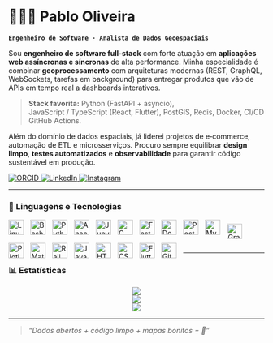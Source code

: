 # 👨🏻‍💻 Pablo Oliveira

**`Engenheiro de Software · Analista de Dados Geoespaciais`**

Sou **engenheiro de software full‑stack** com forte atuação em **aplicações web assíncronas e síncronas** de alta performance. Minha especialidade é combinar **geoprocessamento** com arquiteturas modernas (REST, GraphQL, WebSockets, tarefas em background) para entregar produtos que vão de APIs em tempo real a dashboards interativos.

> **Stack favorita:** Python (FastAPI + asyncio), JavaScript / TypeScript (React, Flutter), PostGIS, Redis, Docker, CI/CD GitHub Actions.

Além do domínio de dados espaciais, já liderei projetos de e‑commerce, automação de ETL e microsserviços. Procuro sempre equilibrar **design limpo**, **testes automatizados** e **observabilidade** para garantir código sustentável em produção.

<p align="left">
  <a href="https://orcid.org/0009-0009-8292-8091">
    <img alt="ORCID" title="Meu ORCID" src="https://img.shields.io/badge/ORCID-0009 0009 8292 8091-A6CE39?style=for-the-badge&logo=orcid&logoColor=white"/>
  </a>
  <a href="http://www.linkedin.com/in/pablo-oliveira-273937206">
    <img alt="LinkedIn" title="Conecte‑se comigo no LinkedIn" src="https://img.shields.io/badge/LinkedIn-Connect-0A66C2?style=for-the-badge&logo=linkedin&logoColor=white"/>
  </a>
  <a href="https://www.instagram.com/pablo.oliveira.dev?igsh=azJoY29rcG5nY2x4">
    <img alt="Instagram" title="Siga‑me no Instagram" src="https://img.shields.io/badge/Instagram-@pablo.oliveira.dev-E4405F?style=for-the-badge&logo=instagram&logoColor=white"/>
  </a>
</p>

---

### 🧰 Linguagens e Tecnologias

<!-- Primeira linha -->


<img align="left" alt="Linux" title="Linux" width="30px" style="padding-right: 10px;" src="https://cdn.jsdelivr.net/gh/devicons/devicon/icons/linux/linux-original.svg" />
<img align="left" alt="Bash" title="Bash" width="30px" style="padding-right: 10px;" src="https://cdn.jsdelivr.net/gh/devicons/devicon/icons/bash/bash-original.svg" />
<img align="left" alt="Python" title="Python" width="30px" style="padding-right: 10px;" src="https://cdn.jsdelivr.net/gh/devicons/devicon/icons/python/python-original.svg" />
<img align="left" alt="Anaconda" title="Anaconda" width="30px" style="padding-right: 10px;" src="https://cdn.jsdelivr.net/gh/devicons/devicon/icons/anaconda/anaconda-original.svg" />
<img align="left" alt="Jupyter" title="Jupyter" width="30px" style="padding-right: 10px;" src="https://cdn.jsdelivr.net/gh/devicons/devicon/icons/jupyter/jupyter-original.svg" />
<img align="left" alt="C" title="C" width="30px" style="padding-right: 10px;" src="https://cdn.jsdelivr.net/gh/devicons/devicon/icons/c/c-original.svg" />
<img align="left" alt="FastAPI" title="FastAPI" width="30px" style="padding-right: 10px;" src="https://cdn.jsdelivr.net/gh/devicons/devicon/icons/fastapi/fastapi-original.svg" />
<img align="left" alt="Docker" title="Docker" width="30px" style="padding-right: 10px;" src="https://cdn.jsdelivr.net/gh/devicons/devicon/icons/docker/docker-original.svg" />
<img align="left" alt="PostgreSQL" title="PostgreSQL" width="30px" style="padding-right: 10px;" src="https://cdn.jsdelivr.net/gh/devicons/devicon/icons/postgresql/postgresql-original.svg" />
<img align="left" alt="MySQL" title="MySQL" width="30px" style="padding-right: 10px;" src="https://cdn.jsdelivr.net/gh/devicons/devicon@latest/icons/mysql/mysql-original.svg" />
          

<!-- Segunda linha -->


<img align="left" alt="Graphql" title="Graphql"  width="30px" style="padding-right: 10px; margin-top:8px;" src="https://cdn.jsdelivr.net/gh/devicons/devicon@latest/icons/graphql/graphql-plain.svg" />

<img align="left" alt="Plotly" title="Plotly" width="30px" style="padding-right: 10px; margin-top:8px;"  src="https://cdn.jsdelivr.net/gh/devicons/devicon@latest/icons/plotly/plotly-original.svg" />
<img align="left" alt="Matplotlib" title="Matplotlib" width="30px" style="padding-right: 10px; margin-top:8px;" src="https://cdn.jsdelivr.net/gh/devicons/devicon/icons/matplotlib/matplotlib-original.svg" />
<img align="left" alt="Railway" title="Railway" width="30px" style="padding-right: 10px; margin-top:8px;" src="https://cdn.jsdelivr.net/gh/devicons/devicon/icons/railway/railway-original.svg" />
<img align="left" alt="JavaScript" title="JavaScript" width="30px" style="padding-right: 10px; margin-top:8px;" src="https://cdn.jsdelivr.net/gh/devicons/devicon/icons/javascript/javascript-original.svg" />
<img align="left" alt="HTML" title="HTML" width="30px" style="padding-right: 10px; margin-top:8px;" src="https://cdn.jsdelivr.net/gh/devicons/devicon/icons/html5/html5-original.svg" />
<img align="left" alt="CSS" title="CSS" width="30px" style="padding-right: 10px; margin-top:8px;" src="https://cdn.jsdelivr.net/gh/devicons/devicon/icons/css3/css3-original.svg" />
<img align="left" alt="Flutter" title="Flutter" width="30px" style="padding-right: 10px; margin-top:8px;" src="https://cdn.jsdelivr.net/gh/devicons/devicon/icons/flutter/flutter-original.svg" />
<img align="left" alt="Git" title="Git" width="30px" style="padding-right: 10px; margin-top:8px;" src="https://cdn.jsdelivr.net/gh/devicons/devicon/icons/git/git-original.svg" />

<br/>
<br/>
<br/>

---

### 📊 Estatísticas

<div align="center">
  <img src="https://github-readme-stats.vercel.app/api?username=DevPabloOliveira&show_icons=true&theme=tokyonight&count_private=true&hide_border=true&locale=pt-br&custom_title=Estatísticas%20do%20GitHub" />
  <br/>
  <img src="https://github-readme-streak-stats.herokuapp.com/?user=DevPabloOliveira&theme=tokyonight&hide_border=true&locale=pt_BR&currStreakLabel=EB5454&currStreakNum=EB5454" />
  <br/>
  <img src="https://github-readme-stats.vercel.app/api/top-langs/?username=DevPabloOliveira&theme=tokyonight&layout=compact&langs_count=10&hide_border=true&custom_title=Linguagens%20Mais%20Usadas" />
</div>

---

> *“Dados abertos + código limpo + mapas bonitos = 💚”*
